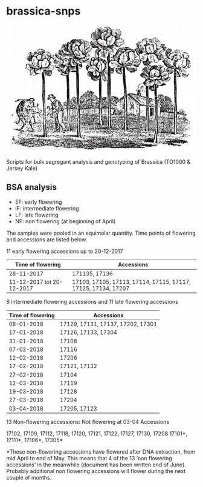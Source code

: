 # brassica-snps

![](doc/Jersey_kale_1836.jpg)

Scripts for bulk segregant analysis and genotyping of Brassica (TO1000 &amp; Jersey Kale)

## BSA analysis

- EF: early flowering
- IF: intermediate flowering
- LF: late flowering
- NF: non flowering (at beginning of April)

The samples were pooled in an equimolar quantity. Time points of flowering and accessions
are listed below.

11 early flowering accessions up to 20-12-2017

| Time of flowering         | Accessions                                                    |
|---------------------------|---------------------------------------------------------------|
| 28-11-2017                | 171135, 17136                                                 |
| 11-12-2017 tot 20-12-2017 | 17103, 17105, 17113, 17114, 17115, 17117, 17125, 17134, 17207 |

8 intermediate flowering accessions and 11 late flowering accessions

| Time of flowering | Accessions                        |
|-------------------|-----------------------------------|
| 08-01-2018        | 17129, 17131, 17137, 17202, 17301 |
| 17-01-2018        | 17126, 17133, 17304               |
| 31-01-2018        | 17108                             |
| 07-02-2018        | 17116                             |
| 12-02-2018        | 17206                             |
| 17-02-2018        | 17121, 17132                      |
| 27-02-2018        | 17104                             |
| 12-03-2018        | 17119                             |
| 19-03-2018        | 17128                             |
| 27-03-2018        | 17204                             |
| 03-04-2018        | 17205, 17123                      |

13 Non-flowering accessions:
Not flowering at 03-04 Accessions

17102, 17109, 17112, 17118, 17120, 17121,
17122, 17127, 17130, 17208
17101*, 17111*, 17106*, 17305*

*These non-flowering accessions have flowered after DNA extraction, from mid April to end
of May. This means that 4 of the 13 ‘non flowering accessions’ in the meanwhile (document
has been written end of June). Probably additional non flowering accessions will flower
during the next couple of months.
